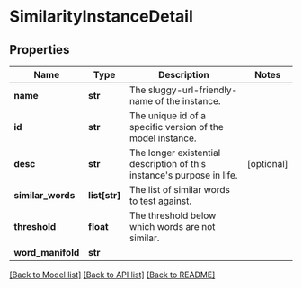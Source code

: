 # SimilarityInstanceDetail

## Properties
Name | Type | Description | Notes
------------ | ------------- | ------------- | -------------
**name** | **str** | The sluggy-url-friendly-name of the instance. | 
**id** | **str** | The unique id of a specific version of the model instance. | 
**desc** | **str** | The longer existential description of this instance&#39;s purpose in life. | [optional] 
**similar_words** | **list[str]** | The list of similar words to test against. | 
**threshold** | **float** | The threshold below which words are not similar. | 
**word_manifold** | **str** |  | 

[[Back to Model list]](../README.md#documentation-for-models) [[Back to API list]](../README.md#documentation-for-api-endpoints) [[Back to README]](../README.md)


